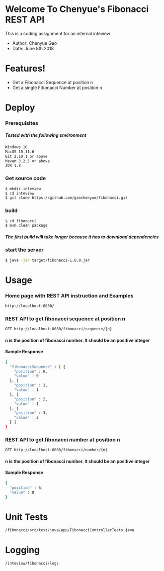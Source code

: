# Welcome To Chenyue's Fibonacci REST API

This is a coding assignment for an internal inteview

  - Author: Chenyue Gao
  - Date: June 8th 2018

# Features!

  - Get a Fibonacci Sequence at position n
  - Get a single Fibonacci Number at position n

# Deploy

### Prerequisites

##### Tested with the following environment
```sh
Windows 10
MacOS 10.11.6
Git 2.10.1 or above
Mavan 3.2.5 or above
JDK 1.8
```

### Get source code
```sh
$ mkdir inteview
$ cd inteview
$ git clone https://github.com/gaochenyue/fibonacci.git
```
### build
```sh
$ cd fibonacci
$ mvn clean package
```
##### The first build will take longer because it has to download dependencies

### start the server
```sh
$ java -jar target/fibonacci-1.0.0.jar
```
# Usage

### Home page with REST API instruction and Examples
```sh
http://localhost:8080/
```
### REST API to get fibonacci sequence at position n
```sh
GET http://localhost:8080/fibonacci/sequence/{n}
```
#### n is the position of fibonacci number. It should be an positive integer
#### Sample Response
```sh
{
  "fibonacciSequence" : [ {
    "position" : 0,
    "value" : 0
  }, {
    "position" : 1,
    "value" : 1
  }, {
    "position" : 2,
    "value" : 1
  }, {
    "position" : 3,
    "value" : 2
  } ]
}
```

### REST API to get fibonacci number at position n
```sh
GET http://localhost:8080/fibonacci/number/{n}
```
#### n is the position of fibonacci number. It should be an positive integer
#### Sample Response
```sh
{
  "position" : 6,
  "value" : 8
}
```
# Unit Tests
```sh
/fibonacci/src/test/java/app/FibonacciControllerTests.java
```

# Logging
```sh
/inteview/fibonacci/logs
```

